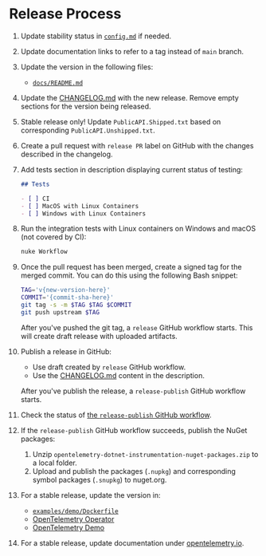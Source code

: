 # Release Process

1. Update stability status in [`config.md`](config.md) if needed.

1. Update documentation links to refer to a tag instead of `main` branch.

1. Update the version in the following files:

   - [`docs/README.md`](./README.md)

1. Update the [CHANGELOG.md](../CHANGELOG.md) with the new release.
   Remove empty sections for the version being released.

1. Stable release only! Update `PublicAPI.Shipped.txt` based on corresponding `PublicAPI.Unshipped.txt`.

1. Create a pull request with `release PR` label on GitHub
   with the changes described in the changelog.

1. Add tests section in description displaying current status of testing:

     ```markdown
    ## Tests

    - [ ] CI
    - [ ] MacOS with Linux Containers
    - [ ] Windows with Linux Containers
     ```

1. Run the integration tests with Linux containers on Windows and macOS
   (not covered by CI):

   ```bash
   nuke Workflow
   ```

1. Once the pull request has been merged, create a signed tag for the merged commit.
   You can do this using the following Bash snippet:

   ```bash
   TAG='v{new-version-here}'
   COMMIT='{commit-sha-here}'
   git tag -s -m $TAG $TAG $COMMIT
   git push upstream $TAG
   ```

   After you've pushed the git tag, a `release` GitHub workflow starts.
   This will create draft release with uploaded artifacts.

1. Publish a release in GitHub:

   - Use draft created by `release` GitHub workflow.
   - Use the [CHANGELOG.md](../CHANGELOG.md) content in the description.

   After you've publish the release, a `release-publish` GitHub workflow starts.

1. Check the status of [the `release-publish` GitHub workflow](https://github.com/open-telemetry/opentelemetry-dotnet-instrumentation/actions/workflows/release-publish.yml).

1. If the `release-publish` GitHub workflow succeeds, publish the NuGet packages:
    1. Unzip `opentelemetry-dotnet-instrumentation-nuget-packages.zip` to a local
    folder.
    1. Upload and publish the packages (`.nupkg`)
       and corresponding symbol packages (`.snupkg`) to nuget.org.

1. For a stable release, update the version in:

   - [`examples/demo/Dockerfile`](../examples/demo/Dockerfile)
   - [OpenTelemetry Operator](https://github.com/open-telemetry/opentelemetry-operator/blob/main/autoinstrumentation/dotnet/version.txt)
   - [OpenTelemetry Demo](https://github.com/open-telemetry/opentelemetry-demo/blob/main/src/accounting/Accounting.csproj#L20)

1. For a stable release, update documentation under [opentelemetry.io](https://github.com/open-telemetry/opentelemetry.io/tree/main/content/en/docs/zero-code/dotnet).

